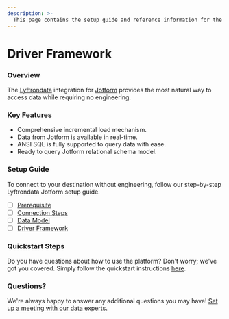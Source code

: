 ```yaml
---
description: >-
  This page contains the setup guide and reference information for the Jotform source connector.
---
```


# Driver Framework

### Overview

The [Lyftrondata](https://www.lyftrondata.com/) integration for [Jotform](https://www.lyftrondata.com/integration/business-analytics/jot-form/) provides the most natural way to access data while requiring no engineering.

### Key Features

* Comprehensive incremental load mechanism.
* Data from Jotform is available in real-time.&#x20;
* ANSI SQL is fully supported to query data with ease.
* Ready to query Jotform relational schema model.

### Setup Guide

To connect to your destination without engineering, follow our step-by-step Lyftrondata Jotform setup guide.

* [ ] [Prerequisite](../prerequisite.md)
* [ ] [Connection Steps](../connection-steps.md)
* [ ] [Data Model](../data-model/erd.md)
* [ ] [Driver Framework](../driver-framework/)

### Quickstart Steps

Do you have questions about how to use the platform? Don't worry; we've got you covered. Simply follow the quickstart instructions [here](../driver-framework/README.md).

### Questions? <a href="#questions" id="questions"></a>

We're always happy to answer any additional questions you may have! [Set up a meeting with our data experts.](https://www.lyftrondata.com/book-a-meeting/)



